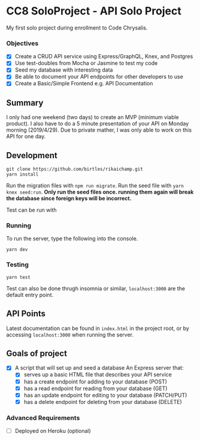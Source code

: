 # CC8 SoloProject - API Solo Project
My first solo project during enrollment to Code Chrysalis.

### Objectives
- [x] Create a CRUD API service using Express/GraphQL, Knex, and Postgres
- [x] Use test-doubles from Mocha or Jasmine to test my code
- [x] Seed my database with interesting data
- [x] Be able to document your API endpoints for other developers to use
- [x] Create a Basic/Simple Frontend e.g. API Documentation

## Summary
I only had one weekend (two days) to create an MVP (minimum viable product).
I also have to do a 5 minute presentation of your API on Monday morning (2019/4/29).
Due to private mather, I was only able to work on this API for one day.

## Development

```
git clone https://github.com/birtles/rikaichamp.git
yarn install
```

Run the migration files with `npm run migrate`.
Run the seed file with `yarn knex seed:run`. **Only run the seed files once. running them again will break the database since foreign keys will be incorrect.**

Test can be run with 

### Running

To run the server, type the following into the console.

```
yarn dev
```

### Testing

```
yarn test
```

Test can also be done thrugh insomnia or similar, ```localhost:3000``` are the default entry point.

## API Points
Latest documentation can be found in `index.html` in the project root, or by accessing `localhost:3000` when running the server.

## Goals of project
- [x] A script that will set up and seed a database
An Express server that:
  - [x] serves up a basic HTML file that describes your API service
  - [x] has a create endpoint for adding to your database (POST)
  - [x] has a read endpoint for reading from your database (GET)
  - [x] has an update endpoint for editing to your database (PATCH/PUT)
  - [x] has a delete endpoint for deleting from your database (DELETE)

### Advanced Requirements
- [ ] Deployed on Heroku (optional)
